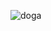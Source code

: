 ![doga](https://user-images.githubusercontent.com/31551973/86456397-adc70980-bd2a-11ea-84df-4a2d6b536971.jpg)
